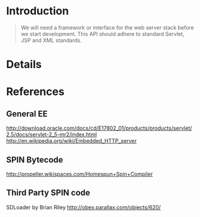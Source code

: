 # Introduction #
> We will need a framework or interface for the web server stack before we start development.  This API should adhere to standard Servlet, JSP and XML standards.

# Details #

# References #
## General EE ##
http://download.oracle.com/docs/cd/E17802_01/products/products/servlet/2.5/docs/servlet-2_5-mr2/index.html
http://en.wikipedia.org/wiki/Embedded_HTTP_server
## SPIN Bytecode ##
http://propeller.wikispaces.com/Homespun+Spin+Compiler
## Third Party SPIN code ##
SDLoader by Brian Riley http://obex.parallax.com/objects/620/